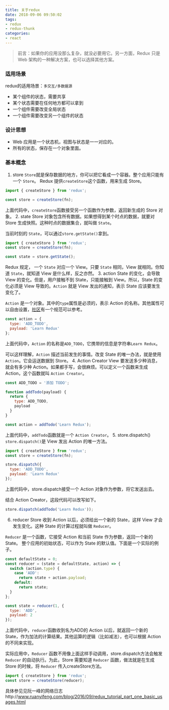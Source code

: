 ```yaml
---
title: 关于redux
date: 2018-09-06 09:50:02
tags:
- redux
- redux-thunk
categories:
- react
---
```


>前言：如果你的应用没那么复杂，就没必要用它。另一方面，Redux 只是 Web 架构的一种解决方案，也可以选择其他方案。
### 适用场景
redux的适用场景：`多交互/多数据源`
* 某个组件的状态，需要共享
* 某个状态需要在任何地方都可以拿到
* 一个组件需要改变全局状态
* 一个组件需要改变另一个组件的状态
### 设计思想
* Web 应用是一个状态机，视图与状态是一一对应的。
* 所有的状态，保存在一个对象里面。
### 基本概念
1. store
`Store`就是保存数据的地方，你可以把它看成一个容器。整个应用只能有一个 `Store`。
Redux 提供`createStore`这个函数，用来生成 Store。
```javascript
import { createStore } from 'redux';

const store = createStore(fn);
```
上面代码中，`createStore`函数接受另一个函数作为参数，返回新生成的 Store 对象。
2. state
Store 对象包含所有数据。如果想得到某个时点的数据，就要对 Store 生成快照。这种时点的数据集合，就叫做 `State`。

当前时刻的 `State`，可以通过`store.getState()`拿到。
```javascript
import { createStore } from 'redux';
const store = createStore(fn);

const state = store.getState();
```
Redux 规定， 一个 `State` 对应一个 View。只要 `State` 相同，View 就相同。你知道 `State`，就知道 View 是什么样，反之亦然。
3. action
State 的变化，会导致 View 的变化。但是，用户接触不到 State，只能接触到 View。所以，State 的变化必须是 View 导致的。`Action` 就是 View 发出的通知，表示 State 应该要发生变化了。

`Action` 是一个对象。其中的`type`属性是必须的，表示 Action 的名称。其他属性可以自由设置，[社区](https://github.com/redux-utilities/flux-standard-action)有一个规范可以参考。
```javascript
const action = {
  type: 'ADD_TODO',
  payload: 'Learn Redux'
};
```
上面代码中，`Action` 的名称是`ADD_TODO`，它携带的信息是字符串`Learn Redux`。

可以这样理解，`Action` 描述当前发生的事情。改变 State 的唯一办法，就是使用 `Action`。它会运送数据到 Store。
4. Action Creator
View 要发送多少种消息，就会有多少种 Action。如果都手写，会很麻烦。可以定义一个函数来生成 Action，这个函数就叫 `Action Creator`。
```javascript
const ADD_TODO = '添加 TODO';

function addTodo(payload) {
  return {
    type: ADD_TODO,
    payload
  }
}

const action = addTodo('Learn Redux');
```
上面代码中，`addTodo`函数就是一个 `Action Creator`。
5. store.dispatch()
`store.dispatch()`是 View 发出 Action 的唯一方法。
```javascript
import { createStore } from 'redux';
const store = createStore(fn);

store.dispatch({
  type: 'ADD_TODO',
  payload: 'Learn Redux'
});
```
上面代码中，store.dispatch接受一个 Action 对象作为参数，将它发送出去。

结合 Action Creator，这段代码可以改写如下。
```javascript
store.dispatch(addTodo('Learn Redux'));
```
6. reducer
Store 收到 Action 以后，必须给出一个新的 State，这样 View 才会发生变化。这种 State 的计算过程就叫做 `Reducer`。

`Reducer` 是一个函数，它接受 Action 和当前 State 作为参数，返回一个新的 State。
整个应用的初始状态，可以作为 State 的默认值。下面是一个实际的例子。
```javascript
const defaultState = 0;
const reducer = (state = defaultState, action) => {
  switch (action.type) {
    case 'ADD':
      return state + action.payload;
    default: 
      return state;
  }
};

const state = reducer(1, {
  type: 'ADD',
  payload: 2
});
```
上面代码中，`reducer`函数收到名为ADD的 Action 以后，就返回一个新的 State，作为加法的计算结果。其他运算的逻辑（比如减法），也可以根据 Action 的不同来实现。

实际应用中，`Reducer` 函数不用像上面这样手动调用，store.dispatch方法会触发 `Reducer` 的自动执行。为此，Store 需要知道 `Reducer` 函数，做法就是在生成 Store 的时候，将 `Reducer` 传入createStore方法。
```javascript
import { createStore } from 'redux';
const store = createStore(reducer);
```
具体参见见阮一峰的网络日志http://www.ruanyifeng.com/blog/2016/09/redux_tutorial_part_one_basic_usages.html